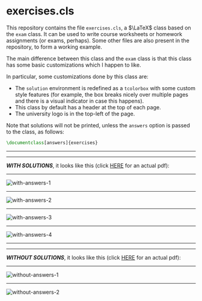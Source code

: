 # exercises.cls

This repository contains the file `exercises.cls`, a $\LaTeX$ class based on the `exam` class. It can be used to write course worksheets or homework assignments (or exams, perhaps). Some other files are also present in the repository, to form a working example.

The main difference between this class and the `exam` class is that this class has some basic customizations which I happen to like.

In particular, some customizations done by this class are:
- The `solution` environment is redefined as a `tcolorbox` with some custom style features (for example, the box breaks nicely over multiple pages and there is a visual indicator in case this happens).
- This class by default has a header at the top of each page.
- The university logo is in the top-left of the page.

Note that solutions will not be printed, unless the `answers` option is passed to the class, as follows:
```tex
\documentclass[answers]{exercises}
```

---

---

***WITH SOLUTIONS***, it looks like this (click [HERE](https://el-sambal.github.io/exercises.cls/with-answers.pdf) for an actual pdf):

---

![with-answers-1](https://github.com/user-attachments/assets/f1d7d510-1963-4512-b491-41568f0eaa18)

---

![with-answers-2](https://github.com/user-attachments/assets/dc76f08b-d40c-4c68-853d-d5604a653722)

---

![with-answers-3](https://github.com/user-attachments/assets/9019e0f9-fdc8-4750-ae31-5979a50ee479)

---

![with-answers-4](https://github.com/user-attachments/assets/40cd7b87-91a9-424f-ba48-467eaf4d21af)

---

---

***WITHOUT SOLUTIONS***, it looks like this (click [HERE](https://el-sambal.github.io/exercises.cls/without-answers.pdf) for an actual pdf):

---

![without-answers-1](https://github.com/user-attachments/assets/f14a284c-f4cc-40d9-9a5a-9b7fc1cd5de2)

---

![without-answers-2](https://github.com/user-attachments/assets/489ad630-6369-482b-b990-3ffa7fbe1963)



